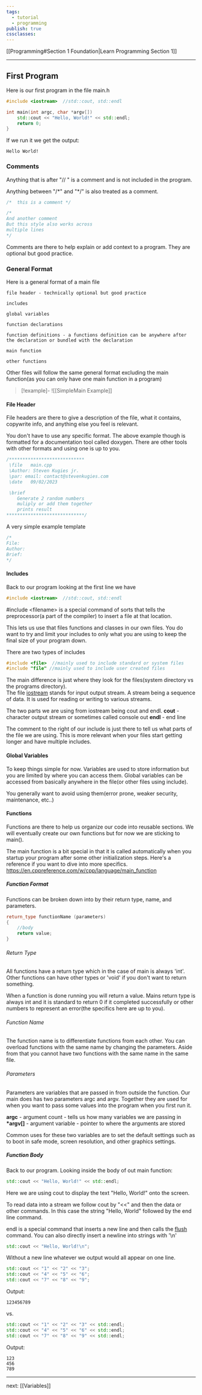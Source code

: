 ```yaml
---
tags:
  - tutorial
  - programming
publish: true
cssclasses:
---
```


<div id='stars2'></div>
<div id='stars3'></div>
<div id='stars4'></div>

[[Programming#Section 1 Foundation|Learn Programming Section 1]]  

---
## First Program
Here is our first program in the file main.h
``` cpp 
#include <iostream>  //std::cout, std::endl

int main(int argc, char *argv[])
	std::cout << "Hello, World!" << std::endl;
	return 0;
}
```

If we run it we get the output:
``` output
Hello World!
```

### Comments
Anything that is after "// "  is a comment and is not included in the program.

Anything between "/\*"  and    "\*/" is also treated as a comment.

```cpp
/* 	this is a comment */

/* 	
And another comment
But this style also works across
multiple lines
*/
```


Comments are there to help explain or add context to a program. They are optional but good practice. 

### General Format

Here is a general format of a main file

```file header
file header - technically optional but good practice

includes

global variables

function declarations

function definitions - a functions definition can be anywhere after the declaration or bundled with the declaration

main function

other functions
```

Other files will follow the same general format excluding the main function(as you can only have one main function in a program)

> [!example]- 
>![[SimpleMain Example]]



#### File Header

File headers are there to give a description of the file, what it contains, copywrite info, and anything else you feel is relevant.

You don't have to use any specific format. The above example though is formatted for a documentation tool called doxygen. There are other tools with other formats and using one is up to you.
```cpp
/****************************
 \file   main.cpp
 \Author: Steven Kugies jr.
 \par: email: contact@stevenkugies.com
 \date   09/02/2023

 \brief
	Generate 2 random numbers 
	muliply or add them together
	prints result
*****************************/
```

A very simple example template
```cpp 
/*
File: 
Author: 
Brief:  
*/
```


#### Includes
Back to our program looking at the first line we have
```cpp
#include <iostream>  //std::cout, std::endl 
```

\#include \<filename\> is a special command of sorts that tells the preprocessor(a part of the compiler) to insert a file at that location. 

This lets us use that files functions and classes in our own files. You do want to try and limit your includes to only what you are using to keep the final size of your program down.

There are two types of includes
```cpp
#include <file>  //mainly used to include standard or system files
#include "file" //mainly used to include user created files
```

The main difference is just where they look for the files(system directory vs the programs directory).
<br>
The file [iostream](https://en.cppreference.com/w/cpp/header/iostream)  stands for input output stream. A stream being a sequence of data. It is used for reading or writing to various streams. 

The two parts we are using from iostream being cout and endl.
**cout** - character output stream or sometimes called console out
**endl** - end line

The comment to the right of our include is just there to tell us what parts of the file we are using. This is more relevant when your files start getting longer and have multiple includes.


#### Global Variables
To keep things simple for now.
Variables are used to store information but you are limited by where you can access them.
Global variables can be accessed from basically anywhere in the file(or other files using include).

You generally want to avoid using them(error prone, weaker security, maintenance, etc..)


#### Functions
Functions are there to help us organize our code into reusable sections. We will eventually create our own functions but for now we are sticking to main().

The main function is a bit special in that it is called automatically when you startup your program after some other initialization steps.
Here's a reference if you want to dive into more specifics. https://en.cppreference.com/w/cpp/language/main_function


##### Function Format
Functions can be broken down into by their return type, name, and parameters.
```cpp
return_type functionName (parameters)
{
	//body
	return value;
}
```

###### Return Type
All functions have a return type which in the case of main is always 'int'. Other functions can have other types or 'void' if you don't want to return something.

When a function is done running you will return a value. Mains return type is always int and it is standard to return 0 if it completed successfully or other numbers to represent an error(the specifics here are up to you). 

###### Function Name
The function name is to differentiate functions from each other. You can overload functions with the same name by changing the parameters. Aside from that you cannot have two functions with the same name in the same file.

###### Parameters
Parameters are variables that are passed in from outside the function.
Our main does has two parameters argc and argv. Together they are used for when you want to pass some values into the program when you first run it.

**argc** - argument count -  tells us how many variables we are passing in
**\*argv\[]** - argument variable - pointer to where the arguments are stored 

Common uses for these two variables are to set the default settings such as to boot in safe mode, screen resolution, and other graphics settings.


##### Function Body
Back to our program.
Looking inside the body of out main function:
```cpp
std::cout << "Hello, World!" << std::endl;
```
Here we are using cout to display the text "Hello, World!" onto the screen.

To read data into a stream we follow cout by "<<" and then the data or other commands. In this case the string "Hello, World" followed by the end line command.

endl is a special command that inserts a new line and then calls the [flush](https://en.cppreference.com/w/cpp/io/manip/flush) command. 
You can also directly insert a newline into strings with '\\n'
```cpp
std::cout << "Hello, World!\n"; 
```

Without a new line whatever we output would all appear on one line.
```cpp
std::cout << "1" << "2" << "3";
std::cout << "4" << "5" << "6";
std::cout << "7" << "8" << "9";
```
Output:
```output
123456789
```
vs.
```cpp
std::cout << "1" << "2" << "3" << std::endl;
std::cout << "4" << "5" << "6" << std::endl;
std::cout << "7" << "8" << "9" << std::endl;
```
Output:
```output
123
456
789
```

---
next: [[Variables]] 
